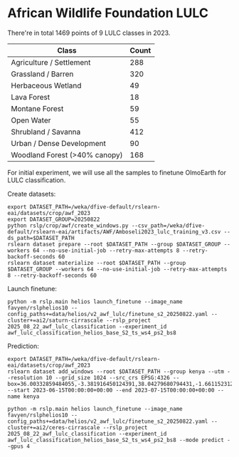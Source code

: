 # African Wildlife Foundation LULC

There're in total 1469 points of 9 LULC classes in 2023. 

| Class                          | Count |
|--------------------------------|-------|
| Agriculture / Settlement       | 288   |
| Grassland / Barren             | 320   |
| Herbaceous Wetland             | 49    |
| Lava Forest                    | 18    |
| Montane Forest                 | 59    |
| Open Water                     | 55    |
| Shrubland / Savanna            | 412   |
| Urban / Dense Development      | 90    |
| Woodland Forest (>40% canopy)  | 168   |

For initial experiment, we will use all the samples to finetune OlmoEarth for LULC classification. 

Create datasets:
```
export DATASET_PATH=/weka/dfive-default/rslearn-eai/datasets/crop/awf_2023
export DATASET_GROUP=20250822
python rslp/crop/awf/create_windows.py --csv_path=/weka/dfive-default/rslearn-eai/artifacts/AWF/Amboseli2023_lulc_training_v3.csv --ds_path=$DATASET_PATH
rslearn dataset prepare --root $DATASET_PATH --group $DATASET_GROUP --workers 64 --no-use-initial-job --retry-max-attempts 8 --retry-backoff-seconds 60
rslearn dataset materialize --root $DATASET_PATH --group $DATASET_GROUP --workers 64 --no-use-initial-job --retry-max-attempts 8 --retry-backoff-seconds 60
```

Launch finetune:
```
python -m rslp.main helios launch_finetune --image_name favyen/rslphelios10 --config_paths+=data/helios/v2_awf_lulc/finetune_s2_20250822.yaml --cluster+=ai2/saturn-cirrascale --rslp_project 2025_08_22_awf_lulc_classification --experiment_id awf_lulc_classification_helios_base_S2_ts_ws4_ps2_bs8
```

Prediction:
```
export DATASET_PATH=/weka/dfive-default/rslearn-eai/datasets/crop/awf_2023
rslearn dataset add_windows --root $DATASET_PATH --group kenya --utm --resolution 10 --grid_size 1024 --src_crs EPSG:4326 --box=36.00332859484055,-3.381916450124391,38.04279680794431,-1.6611523120446128 --start 2023-06-15T00:00:00+00:00 --end 2023-07-15T00:00:00+00:00 --name kenya
```

```
python -m rslp.main helios launch_finetune --image_name favyen/rslphelios10 --config_paths+=data/helios/v2_awf_lulc/finetune_s2_20250822.yaml --cluster+=ai2/ceres-cirrascale --rslp_project 2025_08_22_awf_lulc_classification --experiment_id awf_lulc_classification_helios_base_S2_ts_ws4_ps2_bs8 --mode predict --gpus 4
```